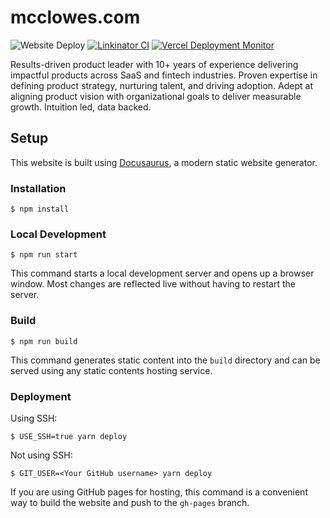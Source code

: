 # mcclowes.com

![Website Deploy](https://deploy-badge.vercel.app/?url=https://vercel.com/mcclowes/mcclowes.com&name=website) [![Linkinator CI](https://github.com/mcclowes/mcclowes.com/actions/workflows/linknator.yml/badge.svg)](https://github.com/mcclowes/mcclowes.com/actions/workflows/linknator.yml) [![Vercel Deployment Monitor](https://github.com/mcclowes/mcclowes.com/actions/workflows/vercel-deployment-monitor.yml/badge.svg)](https://github.com/mcclowes/mcclowes.com/actions/workflows/vercel-deployment-monitor.yml)

Results-driven product leader with 10+ years of experience delivering impactful products across SaaS and fintech industries. Proven expertise in defining product strategy, nurturing talent, and driving adoption. Adept at aligning product vision with organizational goals to deliver measurable growth. Intuition led, data backed. 

## Setup

This website is built using [Docusaurus](https://docusaurus.io/), a modern static website generator.

### Installation

```
$ npm install
```

### Local Development

```
$ npm run start
```

This command starts a local development server and opens up a browser window. Most changes are reflected live without having to restart the server.

### Build

```
$ npm run build
```

This command generates static content into the `build` directory and can be served using any static contents hosting service.

### Deployment

Using SSH:

```
$ USE_SSH=true yarn deploy
```

Not using SSH:

```
$ GIT_USER=<Your GitHub username> yarn deploy
```

If you are using GitHub pages for hosting, this command is a convenient way to build the website and push to the `gh-pages` branch.
